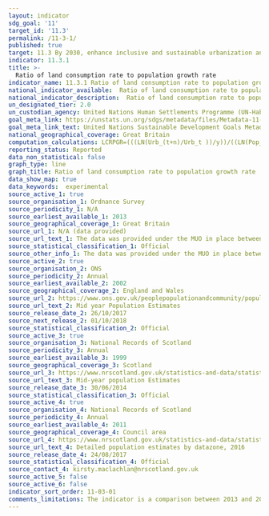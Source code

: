 ```yaml
---
layout: indicator
sdg_goal: '11'
target_id: '11.3'
permalink: /11-3-1/
published: true
target: 11.3 By 2030, enhance inclusive and sustainable urbanization and capacity for participatory, integrated and sustainable human settlement planning and management in all countries
indicator: 11.3.1
title: >-
  Ratio of land consumption rate to population growth rate
indicator_name: 11.3.1 Ratio of land consumption rate to population growth rate
national_indicator_available:  Ratio of land consumption rate to population growth rate
national_indicator_description:  Ratio of land consumption rate to population growth rate
un_designated_tier: 2.0
un_custodian_agency: United Nations Human Settlements Programme (UN-Habitat)
goal_meta_link: https://unstats.un.org/sdgs/metadata/files/Metadata-11-03-01.pdf
goal_meta_link_text: United Nations Sustainable Development Goals Metadata (PDF 245 KB)
national_geographical_coverage: Great Britain
computation_calculations: LCRPGR=(((LN(Urb_(t+n)/Urb_t ))/y))/((LN(Pop_(t+n)/Pop_t )/y) )
reporting_status: Reported
data_non_statistical: false
graph_type: line
graph_title: Ratio of land consumption rate to population growth rate
data_show_map: true
data_keywords:  experimental
source_active_1: true
source_organisation_1: Ordnance Survey
source_periodicity_1: N/A
source_earliest_available_1: 2013
source_geographical_coverage_1: Great Britain
source_url_1: N/A (data provided)
source_url_text_1: The data was provided under the MUO in place between ONS and OS
source_statistical_classification_1: Official 
source_other_info_1: The data was provided under the MUO in place between ONS and OS
source_active_2: true
source_organisation_2: ONS
source_periodicity_2: Annual
source_earliest_available_2: 2002
source_geographical_coverage_2: England and Wales 
source_url_2: https://www.ons.gov.uk/peoplepopulationandcommunity/populationandmigration/populationestimates/datasets/lowersuperoutputareamidyearpopulationestimates
source_url_text_2: Mid year Population Estimates 
source_release_date_2: 26/10/2017
source_next_release_2: 01/10/2018
source_statistical_classification_2: Official 
source_active_3: true
source_organisation_3: National Records of Scotland 
source_periodicity_3: Annual
source_earliest_available_3: 1999
source_geographical_coverage_3: Scotland 
source_url_3: https://www.nrscotland.gov.uk/statistics-and-data/statistics/statistics-by-theme/population/population-estimates/special-area-population-estimates/small-area-population-estimates/mid-2013/detailed-data-zone-tables
source_url_text_3: Mid-year population Estimates 
source_release_date_3: 30/06/2014
source_statistical_classification_3: Official 
source_active_4: true
source_organisation_4: National Records of Scotland 
source_periodicity_4: Annual
source_earliest_available_4: 2011
source_geographical_coverage_4: Council area
source_url_4: https://www.nrscotland.gov.uk/statistics-and-data/statistics/statistics-by-theme/population/population-estimates/2011-based-special-area-population-estimates/small-area-population-estimates/mid-2016
source_url_text_4: Detailed population estimates by datazone, 2016 
source_release_date_4: 24/08/2017
source_statistical_classification_4: Official 
source_contact_4: kirsty.maclachlan@nrscotland.gov.uk
source_active_5: false
source_active_6: false
indicator_sort_order: 11-03-01
comments_limitations: The indicator is a comparison between 2013 and 2016 data on land consumption.  Data follows the UN specification for this indicator. This indicator has not been identified in collaboration with topic experts.
---
```

